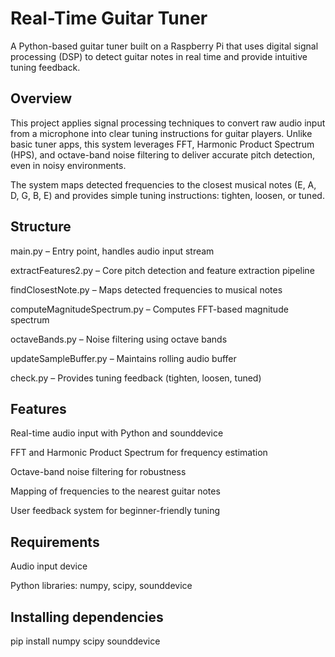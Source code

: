 
# Real-Time Guitar Tuner

A Python-based guitar tuner built on a Raspberry Pi that uses digital signal processing (DSP) to detect guitar notes in real time and provide intuitive tuning feedback.

## Overview
This project applies signal processing techniques to convert raw audio input from a microphone into clear tuning instructions for guitar players. Unlike basic tuner apps, this system leverages FFT, Harmonic Product Spectrum (HPS), and octave-band noise filtering to deliver accurate pitch detection, even in noisy environments.

The system maps detected frequencies to the closest musical notes (E, A, D, G, B, E) and provides simple tuning instructions: tighten, loosen, or tuned.

## Structure

main.py – Entry point, handles audio input stream

extractFeatures2.py – Core pitch detection and feature extraction pipeline

findClosestNote.py – Maps detected frequencies to musical notes

computeMagnitudeSpectrum.py – Computes FFT-based magnitude spectrum

octaveBands.py – Noise filtering using octave bands

updateSampleBuffer.py – Maintains rolling audio buffer

check.py – Provides tuning feedback (tighten, loosen, tuned)

## Features

Real-time audio input with Python and sounddevice

FFT and Harmonic Product Spectrum for frequency estimation

Octave-band noise filtering for robustness

Mapping of frequencies to the nearest guitar notes

User feedback system for beginner-friendly tuning

## Requirements

Audio input device

Python libraries: numpy, scipy, sounddevice

## Installing dependencies

pip install numpy scipy sounddevice
